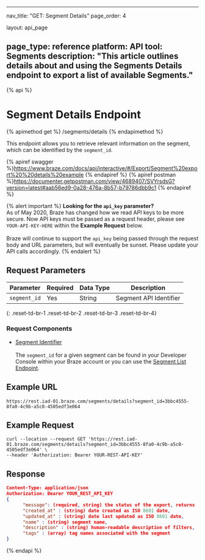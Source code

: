 
---
nav_title: "GET: Segment Details"
page_order: 4

layout: api_page

page_type: reference
platform: API
tool: Segments
description: "This article outlines details about and using the Segments Details endpoint to export a list of available Segments."
---
{% api %}
# Segment Details Endpoint
{% apimethod get %}
/segments/details
{% endapimethod %}

This endpoint allows you to retrieve relevant information on the segment, which can be identified by the `segment_id`.

{% apiref swagger %}https://www.braze.com/docs/api/interactive/#/Export/Segment%20export%20%20details%20example {% endapiref %}
{% apiref postman %}https://documenter.getpostman.com/view/4689407/SVYrsdsG?version=latest#aab56ed9-0a28-476a-8b57-b79786dbb9c1 {% endapiref %}

{% alert important %}
__Looking for the `api_key` parameter?__<br>As of May 2020, Braze has changed how we read API keys to be more secure. Now API keys must be passed as a request header, please see `YOUR-API-KEY-HERE` within the __Example Request__ below.<br><br>Braze will continue to support the `api_key` being passed through the request body and URL parameters, but will eventually be sunset. Please update your API calls accordingly.
{% endalert %}

## Request Parameters

| Parameter    | Required | Data Type | Description            |
| ------------ | -------- | --------- | ---------------------- |
| `segment_id` | Yes      | String    | Segment API Identifier |
{: .reset-td-br-1 .reset-td-br-2 .reset-td-br-3  .reset-td-br-4}

### Request Components
- [Segment Identifier]({{site.baseurl}}/api/identifier_types/)
<br><br>
The `segment_id` for a given segment can be found in your Developer Console within your Braze account or you can use the [Segment List Endpoint](#segment-list).

## Example URL
`https://rest.iad-01.braze.com/segments/details?segment_id=3bbc4555-8fa0-4c9b-a5c0-4505edf3e064`

## Example Request
```
curl --location --request GET 'https://rest.iad-01.braze.com/segments/details?segment_id=3bbc4555-8fa0-4c9b-a5c0-4505edf3e064' \
--header 'Authorization: Bearer YOUR-REST-API-KEY'
```

## Response

```json
Content-Type: application/json
Authorization: Bearer YOUR_REST_API_KEY
{
      "message": (required, string) the status of the export, returns 'success' when completed without errors,
      "created_at" : (string) date created as ISO 8601 date,
      "updated_at" : (string) date last updated as ISO 8601 date,
      "name" : (string) segment name,
      "description" : (string) human-readable description of filters,
      "tags" : (array) tag names associated with the segment
}
```
{% endapi %}
